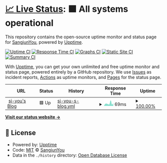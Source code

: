 # [📈 Live Status](https://SangjunYou.github.io/upptime): <!--live status--> **🟩 All systems operational**

This repository contains the open-source uptime monitor and status page for [SangjunYou](https://SangjunYou.github.io/upptime), powered by [Upptime](https://github.com/upptime/upptime).

[![Uptime CI](https://github.com/SangjunYou/upptime/workflows/Uptime%20CI/badge.svg)](https://github.com/SangjunYou/upptime/actions?query=workflow%3A%22Uptime+CI%22)
[![Response Time CI](https://github.com/SangjunYou/upptime/workflows/Response%20Time%20CI/badge.svg)](https://github.com/SangjunYou/upptime/actions?query=workflow%3A%22Response+Time+CI%22)
[![Graphs CI](https://github.com/SangjunYou/upptime/workflows/Graphs%20CI/badge.svg)](https://github.com/SangjunYou/upptime/actions?query=workflow%3A%22Graphs+CI%22)
[![Static Site CI](https://github.com/SangjunYou/upptime/workflows/Static%20Site%20CI/badge.svg)](https://github.com/SangjunYou/upptime/actions?query=workflow%3A%22Static+Site+CI%22)
[![Summary CI](https://github.com/SangjunYou/upptime/workflows/Summary%20CI/badge.svg)](https://github.com/SangjunYou/upptime/actions?query=workflow%3A%22Summary+CI%22)

With [Upptime](https://upptime.js.org), you can get your own unlimited and free uptime monitor and status page, powered entirely by a GitHub repository. We use [Issues](https://github.com/SangjunYou/upptime/issues) as incident reports, [Actions](https://github.com/SangjunYou/upptime/actions) as uptime monitors, and [Pages](https://SangjunYou.github.io/upptime) for the status page.

<!--start: status pages-->
<!-- This summary is generated by Upptime (https://github.com/upptime/upptime) -->
<!-- Do not edit this manually, your changes will be overwritten -->
<!-- prettier-ignore -->
| URL | Status | History | Response Time | Uptime |
| --- | ------ | ------- | ------------- | ------ |
| <img alt="" src="https://icons.duckduckgo.com/ip3/sj-you.github.io.ico" height="13"> [sj-you's Blog](https://sj-you.github.io) | 🟩 Up | [sj-you-s-blog.yml](https://github.com/sj-you/upptime/commits/HEAD/history/sj-you-s-blog.yml) | <details><summary><img alt="Response time graph" src="./graphs/sj-you-s-blog/response-time-week.png" height="20"> 69ms</summary><br><a href="https://sj-you.github.io/upptime/history/sj-you-s-blog"><img alt="Response time 82" src="https://img.shields.io/endpoint?url=https%3A%2F%2Fraw.githubusercontent.com%2Fsj-you%2Fupptime%2FHEAD%2Fapi%2Fsj-you-s-blog%2Fresponse-time.json"></a><br><a href="https://sj-you.github.io/upptime/history/sj-you-s-blog"><img alt="24-hour response time 155" src="https://img.shields.io/endpoint?url=https%3A%2F%2Fraw.githubusercontent.com%2Fsj-you%2Fupptime%2FHEAD%2Fapi%2Fsj-you-s-blog%2Fresponse-time-day.json"></a><br><a href="https://sj-you.github.io/upptime/history/sj-you-s-blog"><img alt="7-day response time 69" src="https://img.shields.io/endpoint?url=https%3A%2F%2Fraw.githubusercontent.com%2Fsj-you%2Fupptime%2FHEAD%2Fapi%2Fsj-you-s-blog%2Fresponse-time-week.json"></a><br><a href="https://sj-you.github.io/upptime/history/sj-you-s-blog"><img alt="30-day response time 84" src="https://img.shields.io/endpoint?url=https%3A%2F%2Fraw.githubusercontent.com%2Fsj-you%2Fupptime%2FHEAD%2Fapi%2Fsj-you-s-blog%2Fresponse-time-month.json"></a><br><a href="https://sj-you.github.io/upptime/history/sj-you-s-blog"><img alt="1-year response time 78" src="https://img.shields.io/endpoint?url=https%3A%2F%2Fraw.githubusercontent.com%2Fsj-you%2Fupptime%2FHEAD%2Fapi%2Fsj-you-s-blog%2Fresponse-time-year.json"></a></details> | <details><summary><a href="https://sj-you.github.io/upptime/history/sj-you-s-blog">100.00%</a></summary><a href="https://sj-you.github.io/upptime/history/sj-you-s-blog"><img alt="All-time uptime 100.00%" src="https://img.shields.io/endpoint?url=https%3A%2F%2Fraw.githubusercontent.com%2Fsj-you%2Fupptime%2FHEAD%2Fapi%2Fsj-you-s-blog%2Fuptime.json"></a><br><a href="https://sj-you.github.io/upptime/history/sj-you-s-blog"><img alt="24-hour uptime 100.00%" src="https://img.shields.io/endpoint?url=https%3A%2F%2Fraw.githubusercontent.com%2Fsj-you%2Fupptime%2FHEAD%2Fapi%2Fsj-you-s-blog%2Fuptime-day.json"></a><br><a href="https://sj-you.github.io/upptime/history/sj-you-s-blog"><img alt="7-day uptime 100.00%" src="https://img.shields.io/endpoint?url=https%3A%2F%2Fraw.githubusercontent.com%2Fsj-you%2Fupptime%2FHEAD%2Fapi%2Fsj-you-s-blog%2Fuptime-week.json"></a><br><a href="https://sj-you.github.io/upptime/history/sj-you-s-blog"><img alt="30-day uptime 100.00%" src="https://img.shields.io/endpoint?url=https%3A%2F%2Fraw.githubusercontent.com%2Fsj-you%2Fupptime%2FHEAD%2Fapi%2Fsj-you-s-blog%2Fuptime-month.json"></a><br><a href="https://sj-you.github.io/upptime/history/sj-you-s-blog"><img alt="1-year uptime 100.00%" src="https://img.shields.io/endpoint?url=https%3A%2F%2Fraw.githubusercontent.com%2Fsj-you%2Fupptime%2FHEAD%2Fapi%2Fsj-you-s-blog%2Fuptime-year.json"></a></details>

<!--end: status pages-->

[**Visit our status website →**](https://SangjunYou.github.io/upptime)

## 📄 License

- Powered by: [Upptime](https://github.com/upptime/upptime)
- Code: [MIT](./LICENSE) © [SangjunYou](https://SangjunYou.github.io/upptime)
- Data in the `./history` directory: [Open Database License](https://opendatacommons.org/licenses/odbl/1-0/)
